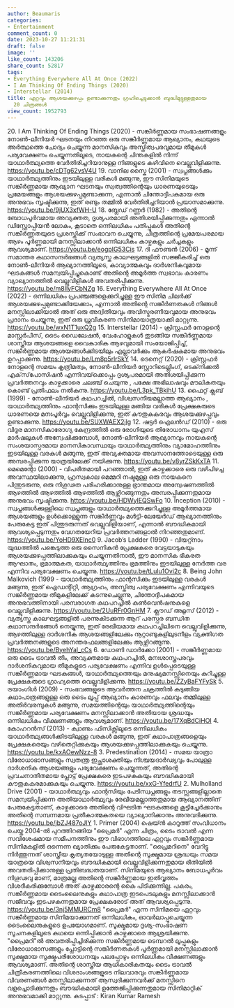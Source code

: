 ```yaml
---
author: Beaumaris
categories:
- Entertainment
comment_count: 0
date: 2023-10-27 11:21:31
draft: false
image: ''
like_count: 143206
share_count: 52817
tags:
- Everything Everywhere All At Once (2022)
- I Am Thinking Of Ending Things (2020)
- Interstellar (2014)
title: ഏറ്റവും ആശയക്കുഴപ്പം ഉണ്ടാക്കുന്നതും ഗ്രഹിച്ചെടുക്കാൻ ബുദ്ധിമുട്ടുള്ളതുമായ
  20 ചിത്രങ്ങൾ
view_count: 1952793
---
```


20\. I Am Thinking Of Ending Things (2020) - സങ്കീർണ്ണമായ സംഭാഷണങ്ങളും നോൺ-ലീനിയർ ഘടനയും നിറഞ്ഞ ഒരു സങ്കീർണ്ണമായ ആഖ്യാനം, കഥയുടെ അർത്ഥത്തെ ചോദ്യം ചെയ്യുന്ന മാനസികവും അസ്തിത്വപരവുമായ തീമുകൾ പര്യവേക്ഷണം ചെയ്യുന്നതിലൂടെ, നായകന്റെ ചിന്തകളിൽ നിന്ന് യാഥാർത്ഥ്യത്തെ വേർതിരിച്ചറിയാനുള്ള നിങ്ങളുടെ കഴിവിനെ വെല്ലുവിളിക്കുന്നു. https://youtu.be/cDTg62vsV4U 19\. വാനില സ്കൈ (2001) - സ്വപ്നങ്ങൾക്കും യാഥാർത്ഥ്യത്തിനും ഇടയിലുള്ള വരികൾ മങ്ങുന്നു, ഈ സിനിമയുടെ സങ്കീർണ്ണമായ ആഖ്യാന ഘടനയും സ്വത്വത്തിന്റെയും ധാരണയുടെയും പ്രമേയങ്ങളും ആശയക്കുഴപ്പമുണ്ടാക്കുന്ന, എന്നാൽ ചിന്തോദ്ദീപകമായ ഒരു അനുഭവം സൃഷ്ടിക്കുന്നു, ഇത് രണ്ടും തമ്മിൽ വേർതിരിച്ചറിയാൻ പ്രയാസമാക്കുന്നു. https://youtu.be/9jUX3xfWH-U 18\. ബ്ലേഡ് റണ്ണർ (1982) - അതിന്റെ ബോധപൂർവമായ അവ്യക്തത, ദൃശ്യപരമായി അതിശയിപ്പിക്കുന്നതും എന്നാൽ ഡിസ്റ്റോപ്പിയൻ ലോകം, കൂടാതെ ഒന്നിലധികം പതിപ്പുകൾ അതിന്റെ സങ്കീർണ്ണതയുടെ പ്രശസ്തിക്ക് സംഭാവന ചെയ്യുന്നു, ചിത്രത്തിന്റെ പ്രമേയപരമായ ആഴം പൂർണ്ണമായി മനസ്സിലാക്കാൻ ഒന്നിലധികം കാഴ്ചകളും ചർച്ചകളും ആവശ്യമാണ്. https://youtu.be/eogpIG53Cis 17\. ദി ഫൗണ്ടൻ (2006) - മൂന്ന് സമാന്തര കഥാസന്ദർഭങ്ങൾ വ്യത്യസ്ത കാലഘട്ടങ്ങളിൽ സജ്ജീകരിച്ച് ഒരു നോൺ-ലീനിയർ ആഖ്യാനത്തിലൂടെ, കാവ്യാത്മകവും ദാർശനികവുമായ ഘടകങ്ങൾ സമന്വയിപ്പിച്ചുകൊണ്ട് അതിന്റെ അമൂർത്ത സ്വഭാവം കാരണം വ്യാഖ്യാനത്തിൽ വെല്ലുവിളികൾ അവതരിപ്പിക്കുന്നു. https://youtu.be/m8IlyFCbNZg 16\. Everything Everywhere All At Once (2022) - ഒന്നിലധികം പ്രപഞ്ചങ്ങളെക്കുറിച്ചുള്ള ഈ സിനിമ ചിലർക്ക് ആശയക്കുഴപ്പമുണ്ടാക്കിയേക്കാം, എന്നാൽ അതിന്റെ സങ്കീർണതകൾ നിങ്ങൾ മനസ്സിലാക്കിയാൽ അത് ഒരു അദ്വിതീയവും അവിസ്മരണീയവുമായ അനുഭവം പ്രദാനം ചെയ്യുന്നു, ഇത് ഒരു ധ്രുവീകരണ സിനിമായാത്രയാക്കി മാറ്റുന്നു. https://youtu.be/wxN1T1uxQ2g 15\. Interstellar (2014) - ക്രിസ്റ്റഫർ നോളന്റെ മാസ്റ്റർപീസ്, ടൈം ഡൈലേഷൻ, വേംഹോളുകൾ തുടങ്ങിയ സങ്കീർണ്ണമായ ശാസ്ത്രീയ ആശയങ്ങളെ വൈകാരിക ആഴവുമായി സംയോജിപ്പിച്ച്, സങ്കീർണ്ണമായ ആശയങ്ങൾക്കിടയിലും എല്ലാവർക്കും ആകർഷകമായ അനുഭവം ഉറപ്പാക്കുന്നു. https://youtu.be/Lm8p5rlrSkY 14\. ടെനെറ്റ് (2020) - ക്രിസ്റ്റഫർ നോളന്റെ സമയം കൃത്രിമത്വം, നോൺ-ലീനിയർ സ്റ്റോറിടെല്ലിംഗ്, ടെക്‌നിക്കൽ എക്‌സ്‌പോസിഷൻ എന്നിവയ്‌ക്കൊപ്പം ദൃശ്യപരമായി അതിശയിപ്പിക്കുന്ന പ്രവർത്തനവും കാഴ്ചക്കാരെ ചലഞ്ച് ചെയുന്നു , പക്ഷേ അഭിലാഷവും മൗലികതയും കൊണ്ട് പ്രതിഫലം നൽകുന്നു. https://youtu.be/L3pk_TBkihU 13\. ഫൈറ്റ് ക്ലബ് (1999) - നോൺ-ലീനിയർ കഥപറച്ചിൽ, വിശ്വസനീയമല്ലാത്ത ആഖ്യാനം , യാഥാർത്ഥ്യത്തിനും ഫാന്റസിക്കും ഇടയിലുള്ള മങ്ങിയ വരികൾ പ്രേക്ഷകരുടെ ധാരണയെ മനഃപൂർവ്വം വെല്ലുവിളിക്കുന്നു, ഇത് കൗതുകകരവും ആശയക്കുഴപ്പവും ഉണ്ടാക്കുന്നു. https://youtu.be/SUXWAEX2jlg 12\. ഷട്ടർ ഐലൻഡ് (2010) - ഒരു വിദൂര മാനസികാരോഗ്യ കേന്ദ്രത്തിൽ ഒരു രോഗിയുടെ തിരോധാനം യുഎസ് മാർഷലുകൾ അന്വേഷിക്കുമ്പോൾ, നോൺ-ലീനിയർ ആഖ്യാനവും നായകന്റെ സംശയാസ്പദമായ മാനസികാവസ്ഥയും യാഥാർത്ഥ്യത്തിനും വ്യാമോഹത്തിനും ഇടയിലുള്ള വരകൾ മങ്ങുന്നു, ഇത് അവ്യക്തമായ അവസാനത്തോടെയുള്ള ഒരു അമ്പരപ്പിക്കുന്ന യാത്രയിലേക്ക് നയിക്കുന്നു. https://youtu.be/v8yrZSkKxTA 11\. മെമെന്റോ (2000) - വിപരീതമായി പറഞ്ഞാൽ, ഇത് കാഴ്ചക്കാരെ ഒരു വഴിപിഴച്ച അവസ്ഥയിലാക്കുന്നു, ഹ്രസ്വകാല മെമ്മറി നഷ്ടമുള്ള ഒരു നായകനെ പിന്തുടരുന്നു, ഒരു നിഗൂഢത പരിഹരിക്കാനുള്ള ഭ്രാന്തമായ അന്വേഷണത്തിൽ ആഴത്തിൽ ആഴത്തിൽ ആഴത്തിൽ ആഴ്ന്നിറങ്ങുന്നതും അമ്പരപ്പിക്കുന്നതുമായ അനുഭവം സൃഷ്ടിക്കുന്നു. https://youtu.be/HDWylEQSwFo 10\. Inception (2010) - സ്വപ്നങ്ങൾക്കുള്ളിലെ സ്വപ്നങ്ങളും യാഥാർത്ഥ്യത്തെക്കുറിച്ചുള്ള അമൂർത്തമായ ആശയങ്ങളും ഉൾക്കൊള്ളുന്ന സങ്കീർണ്ണവും മൾട്ടി-ലേയേർഡ് ആഖ്യാനത്തിനും പേരുകേട്ട ഇത് പിന്തുടരുന്നത് വെല്ലുവിളിയാണ്, എന്നാൽ ബൗദ്ധികമായി ആവശ്യപ്പെടുന്നതും വേഗതയേറിയ പ്രവർത്തനങ്ങളാൽ നിറഞ്ഞതുമാണ്. https://youtu.be/YoHD9XEInc0 9\. Jacob’s Ladder (1990) - വിയറ്റ്നാം യുദ്ധത്തിൽ പങ്കെടുത്ത ഒരു സൈനികൻ പ്രേക്ഷകരെ വേട്ടയാടുകയും ആശയക്കുഴപ്പത്തിലാക്കുകയും ചെയ്യുന്നതിനാൽ, ഈ മാനസിക ഭീകരത ആഘാതം, ഭ്രമാത്മകത, യാഥാർത്ഥ്യത്തിനും ഭ്രമത്തിനും ഇടയിലുള്ള നേർത്ത വര എന്നിവ പര്യവേക്ഷണം ചെയ്യുന്നു. https://youtu.be/tLulu1Ovi2c 8\. Being John Malkovich (1999 - യാഥാർത്ഥ്യത്തിനും ഫാന്റസിക്കും ഇടയിലുള്ള വരകൾ മങ്ങുന്നു, ഇത് ഐഡന്റിറ്റി, ആഗ്രഹം, അസ്തിത്വ പര്യവേക്ഷണം എന്നിവയുടെ സങ്കീർണ്ണമായ തീമുകളിലേക്ക് കടന്നുചെല്ലുന്നു, ചിന്തോദ്ദീപകമായ അനുഭവത്തിനായി പരമ്പരാഗത കഥപറച്ചിൽ കൺവെൻഷനുകളെ വെല്ലുവിളിക്കുന്നു. https://youtu.be/2UuRFr0GnHM 7\. ക്ലൗഡ് അറ്റ്ലസ് (2012) - വ്യത്യസ്ത കാലഘട്ടങ്ങളിൽ പരന്നുകിടക്കുന്ന ആറ് പരസ്പര ബന്ധിത കഥാസന്ദർഭങ്ങൾ നെയ്യുന്നു, ഇത് രേഖീയമായ കഥപറച്ചിലിനെ വെല്ലുവിളിക്കുന്നു, ആഴത്തിലുള്ള ദാർശനിക ആശയങ്ങളിലേക്കും നൂറ്റാണ്ടുകളിലുടനീളം വ്യക്തിഗത പ്രവർത്തനങ്ങളുടെ അനന്തരഫലങ്ങളിലേക്കും ആഴ്ന്നിറങ്ങുന്നു. https://youtu.be/ByehYal_cCs 6\. ഡോണി ഡാർക്കോ (2001) - സങ്കീർണ്ണമായ ഒരു ടൈം ട്രാവൽ തീം, അവ്യക്തമായ കഥപറച്ചിൽ, മനഃശാസ്ത്രപരവും ദാർശനികവുമായ തീമുകളുടെ പര്യവേക്ഷണം എന്നിവ ഉൾപ്പെടെയുള്ള സങ്കീർണ്ണമായ ഘടകങ്ങൾ, യാഥാർത്ഥ്യത്തെയും മനുഷ്യമനസ്സിനെയും കുറിച്ചുള്ള പ്രേക്ഷകരുടെ ഗ്രാഹ്യത്തെ വെല്ലുവിളിക്കുന്നു. https://youtu.be/ZZyBaFYFySk 5\. ട്രയാംഗിൾ (2009) - സംഭവങ്ങളുടെ ആവർത്തന ചക്രത്തിൽ കുടുങ്ങിയ കഥാപാത്രങ്ങളുള്ള ഒരു ടൈം ലൂപ്പ് ആഖ്യാനം കാരണവും ഫലവും തമ്മിലുള്ള അതിർവരമ്പുകൾ മങ്ങുന്നു, സമയത്തിന്റെയും യാഥാർത്ഥ്യത്തിന്റെയും സങ്കീർണ്ണമായ പര്യവേക്ഷണം മനസ്സിലാക്കാൻ അതിയായ ശ്രദ്ധയും ഒന്നിലധികം വീക്ഷണങ്ങളും ആവശ്യമാണ്. https://youtu.be/17XqBdCiHOI 4\. കോഹറൻസ് (2013) - ക്വാണ്ടം ഫിസിക്സിലൂടെ ഒന്നിലധികം യാഥാർത്ഥ്യങ്ങൾക്കിടയിലുള്ള വരകൾ മങ്ങുന്നു, ഇത് കഥാപാത്രങ്ങളെയും പ്രേക്ഷകരെയും വഴിതെറ്റിക്കുകയും ആശയക്കുഴപ്പത്തിലാക്കുകയും ചെയ്യുന്നു. https://youtu.be/kxAOewNzz-8 3\. Predestination (2014) - സമയ യാത്രാ വിരോധാഭാസങ്ങളും സ്വതന്ത്ര ഇച്ഛാശക്തിയും നിശ്ചയദാർഢ്യവും പോലുള്ള ദാർശനിക ആശയങ്ങളും പര്യവേക്ഷണം ചെയ്യുന്നത്, അതിന്റെ പ്രവചനാതീതമായ പ്ലോട്ട് പ്രേക്ഷകരെ ഇടപഴകുകയും ബൗദ്ധികമായി കൗതുകകരമാക്കുകയും ചെയ്യുന്നു. https://youtu.be/xxG-YfedrfU 2\. Mulholland Drive (2001) - യാഥാർത്ഥ്യവും ഫാന്റസിയും പേടിസ്വപ്നങ്ങളും തടസ്സങ്ങളില്ലാതെ സമന്വയിപ്പിക്കുന്ന അതിയാഥാർത്ഥ്യവും രേഖീയമല്ലാത്തതുമായ ആഖ്യാനത്തിന് പേരുകേട്ടതാണ്, കാഴ്ചക്കാരെ അതിന്റെ വിഘടിത ഘടകങ്ങളെ കൂട്ടിച്ചേർക്കാനും അതിന്റെ സമ്പന്നമായ പ്രതീകാത്മകതയെ വ്യാഖ്യാനിക്കാനും അനുവദിക്കുന്നു. https://youtu.be/jbZJ487oJlY 1\. Primer (2004) ഷെയ്ൻ കാറൂത്ത് സംവിധാനം ചെയ്ത 2004-ൽ പുറത്തിറങ്ങിയ "പ്രൈമർ" എന്ന ചിത്രം, ടൈം ട്രാവൽ എന്ന സവിശേഷമായ സമീപനത്തിനും ഈ വിഭാഗത്തിലെ ഏറ്റവും സങ്കീർണ്ണമായ സിനിമകളിൽ ഒന്നെന്ന ഖ്യാതിക്കും പേരുകേട്ടതാണ്. "പ്രൈമറിനെ" വേറിട്ടു നിർത്തുന്നത് ശാസ്ത്രീയ കൃത്യതയോടുള്ള അതിന്റെ സൂക്ഷ്മമായ ശ്രദ്ധയും സമയ യാത്രയെ വിശ്വസനീയവും ബൗദ്ധികമായി വെല്ലുവിളിക്കുന്നതുമായ രീതിയിൽ അവതരിപ്പിക്കാനുള്ള പ്രതിബദ്ധതയാണ്. സിനിമയുടെ ആഖ്യാനം ബോധപൂർവം നിഗൂഢവു മാണ്, മാത്രമല്ല അതിന്റെ സങ്കീർണ്ണമായ ഇതിവൃത്തം വിശദീകരിക്കുമ്പോൾ അത് കാഴ്ചക്കാരന്റെ കൈ പിടിക്കുന്നില്ല. പകരം, സങ്കീർണ്ണമായ ടൈംലൈനുകളും കഥാപാത്ര ഇടപെടലുകളും മനസ്സിലാക്കാൻ സജീവവും ഇടപഴകുന്നതുമായ പ്രേക്ഷകരോട് അത് ആവശ്യപ്പെടുന്നു. https://youtu.be/3nj5MMURCm8 "പ്രൈമർ" എന്ന സിനിമയെ ഏറ്റവും സങ്കീർണ്ണമായ സിനിമയാക്കുന്നത് ഒന്നിലധികം, ഓവർലാപ്പുചെയ്യുന്ന ടൈംലൈനുകളുടെ ഉപയോഗമാണ്. സൂക്ഷ്മമായ ദൃശ്യ-സംഭാഷണ സൂചനകളിലൂടെ കഥയെ ഒന്നിപ്പിക്കാൻ കാഴ്ചക്കാരെ ആശ്രയിക്കുന്നു. "പ്രൈമറി"ൽ അവതരിപ്പിച്ചിരിക്കുന്ന സങ്കീർണ്ണമായ ടെമ്പറൽ ലൂപ്പുകളും വിരോധാഭാസങ്ങളും പ്ലോട്ടിന്റെ സങ്കീർണതകൾ പൂർണ്ണമായി മനസ്സിലാക്കാൻ സൂക്ഷ്മമായ സൂക്ഷ്മപരിശോധനയും പലപ്പോഴും ഒന്നിലധികം വീക്ഷണങ്ങളും ആവശ്യമാണ്. അതിന്റെ ശാസ്ത്രീയ ആധികാരികതയും ടൈം ട്രാവൽ ചിത്രീകരണത്തിലെ വിശദാംശങ്ങളുടെ നിലവാരവും സങ്കീർണ്ണമായ വിവരണങ്ങൾ മനസ്സിലാക്കുന്നത് ആസ്വദിക്കുന്നവർക്ക് മനസ്സിനെ വളച്ചൊടിക്കുന്നതും ബൗദ്ധികമായി ഉത്തേജിപ്പിക്കുന്നതുമായ സിനിമാറ്റിക് അനുഭവമാക്കി മാറ്റുന്നു. കടപ്പാട് : Kiran Kumar Ramesh